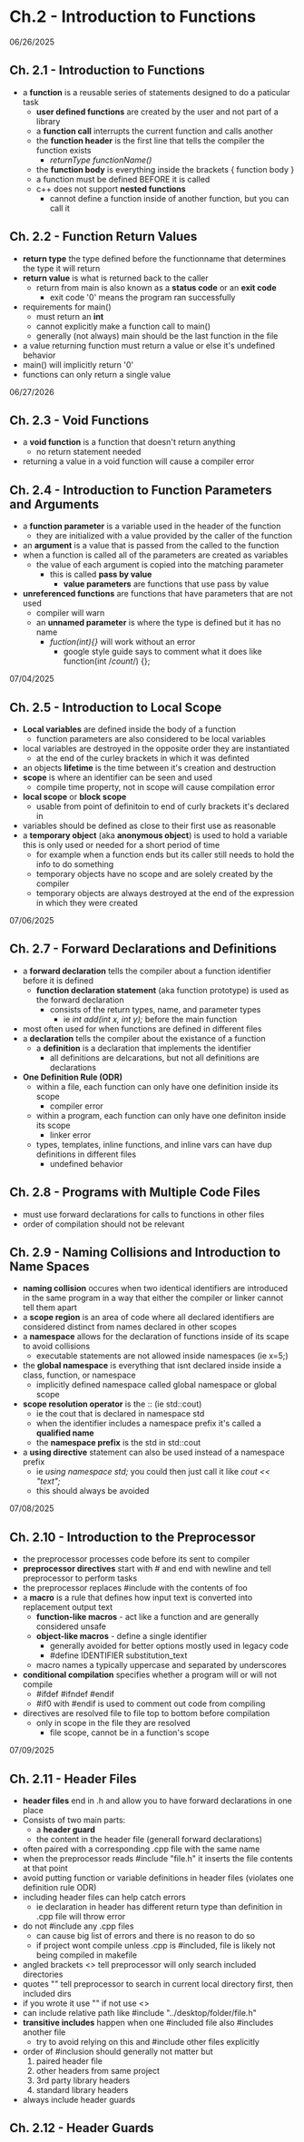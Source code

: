 # Ch.2 - Introduction to Functions


06/26/2025
## Ch. 2.1 - Introduction to Functions
- a **function** is a reusable series of statements designed to do a paticular task
  - **user defined functions** are created by the user and not part of a library
  - a **function call** interrupts the current function and calls another
  - the **function header** is the first line that tells the compiler the function exists
    - *returnType functionName()*
  - the **function body** is everything inside the brackets { function body }
  - a function must be defined BEFORE it is called
  - c++ does not support **nested functions**
    - cannot define a function inside of another function, but you can call it


## Ch. 2.2 - Function Return Values
- **return type** the type defined before the functionname that determines the type it will return
- **return value** is what is returned back to the caller
  - return from main is also known as a **status code** or an **exit code**
    - exit code '0' means the program ran successfully
- requirements for main()
  - must return an **int**
  - cannot explicitly make a function call to main()
  - generally (not always) main should be the last function in the file
- a value returning function must return a value or else it's undefined behavior
- main() will implicitly return '0'
- functions can only return a single value


06/27/2026
## Ch. 2.3 - Void Functions
- a **void function** is a function that doesn't return anything
  - no return statement needed
- returning a value in a void function will cause a compiler error


## Ch. 2.4 - Introduction to Function Parameters and Arguments
- a **function parameter** is a variable used in the header of the function
  - they are initialized with a value provided by the caller of the function
- an **argument** is a value that is passed from the called to the function
- when a function is called all of the parameters are created as variables
  - the value of each argument is copied into the matching parameter
    - this is called **pass by value**
      - **value parameters** are functions that use pass by value
- **unreferenced functions** are functions that have parameters that are not used
  - compiler will warn
  - an **unnamed parameter** is where the type is defined but it has no name
    - *fuction(int){}* will work without an error
      - google style guide says to comment what it does like function(int /*count*/) {};


07/04/2025
## Ch. 2.5 - Introduction to Local Scope
- **Local variables** are defined inside the body of a function
  - function parameters are also considered to be local variables
- local variables are destroyed in the opposite order they are instantiated
  - at the end of the curley brackets in which it was definted
- an objects **lifetime** is the time between it's creation and destruction
- **scope** is where an identifier can be seen and used
  - compile time property, not in scope will cause compilation error
- **local scope** or **block scope**
  - usable from point of definitoin to end of curly brackets it's declared in
- variables should be defined as close to their first use as reasonable
- a **temporary object** (aka **anonymous object**) is used to hold a variable this is only used
  or needed for a short period of time
  - for example when a function ends but its caller still needs to hold the info to do something
  - temporary objects have no scope and are solely created by the compiler
  - temporary objects are always destroyed at the end of the expression in which they were created


07/06/2025
## Ch. 2.7 - Forward Declarations and Definitions
- a **forward declaration** tells the compiler about a function identifier before it is defined
  - **function declaration statement** (aka function prototype) is used as the forward declaration
    - consists of the return types, name, and parameter types
      - ie *int add(int x, int y);* before the main function
- most often used for when functions are defined in different files
- a **declaration** tells the compiler about the existance of a function
  - a **definition** is a declaration that implements the identifier
    - all definitions are delcarations, but not all definitions are declarations
- **One Definition Rule (ODR)**
  - within a file, each function can only have one definition inside its scope
    - compiler error
  - within a program, each function can only have one definiton inside its scope
    - linker error
  - types, templates, inline functions, and inline vars can have dup definitions in different files
    - undefined behavior


## Ch. 2.8 - Programs with Multiple Code Files
- must use forward declarations for calls to functions in other files
- order of compilation should not be relevant


## Ch. 2.9 - Naming Collisions and Introduction to Name Spaces
- **naming collision** occures when two identical identifiers are introduced in the same program in a 
  way that either the compiler or linker cannot tell them apart
- a **scope region** is an area of code where all declared identifiers are considered distinct
  from names declared in other scopes
- a **namespace** allows for the declaration of functions inside of its scape to avoid collisions
  - executable statements are not allowed inside namespaces (ie x=5;)
- the **global namespace** is everything that isnt declared inside inside a class, function, or namespace
  - implicitly defined namespace called global namespace or global scope
- **scope resolution operator** is the :: (ie std::cout)
  - ie the cout that is declared in namespace std
  - when the identifier includes a namespace prefix it's called a **qualified name**
  - the **namespace prefix** is the std in std::cout
- a **using directive** statement can also be used instead of a namespace prefix 
  - ie *using namespace std;* you could then just call it like *cout << "text";*
  - this should always be avoided
 
07/08/2025
## Ch. 2.10 - Introduction to the Preprocessor
- the preprocessor processes code before its sent to compiler
- **preprocessor directives** start with # and end with newline and tell preprocessor to perform tasks
- the preprocessor replaces #include <foo> with the contents of foo
- a **macro** is a rule that defines how input text is converted into replacement output text
  - **function-like macros** - act like a function and are generally considered unsafe
  - **object-like macros** - define a single identifier
    - generally avoided for better options mostly used in legacy code
    - #define IDENTIFIER substitution_text
  - macro names a typically uppercase and separated by underscores
- **conditional compilation** specifies whether a program will or will not compile
  - #ifdef #ifndef #endif
  - #if0 with #endif is used to comment out code from compiling
- directives are resolved file to file top to bottom before compilation
  - only in scope in the file they are resolved
    - file scope, cannot be in a function's scope


07/09/2025
## Ch. 2.11 - Header Files
- **header files** end in .h and allow you to have forward declarations in one place
- Consists of two main parts:
  - a **header guard**
  - the content in the header file (generall forward declarations)
-  often paired with a corresponding .cpp file with the same name
- when the preprocessor reads #include "file.h" it inserts the file contents at that point
- avoid putting function or variable definitions in header files (violates one definition rule ODR)
- including header files can help catch errors
  - ie declaration in header has different return type than definition in .cpp file will throw error
- do not #include any .cpp files
  - can cause big list of errors and there is no reason to do so
  - if project wont compile unless .cpp is #included, file is likely not being compiled in makefile
- angled brackets <> tell preprocessor will only search included directories
- quotes "" tell preprocessor to search in current local directory first, then included dirs
- if you wrote it use "" if not use <>
- can include relative path like #include "../desktop/folder/file.h"
- **transitive includes** happen when one #included file also #includes another file
  - try to avoid relying on this and #include other files explicitly
- order of #inclusion should generally not matter but
  1. paired header file
  2. other headers from same project
  3. 3rd party library headers
  4. standard library headers
- always include header guards

## Ch. 2.12 - Header Guards
